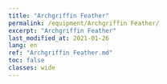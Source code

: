 ```yaml
---
title: "Archgriffin Feather"
permalink: /equipment/Archgriffin Feather/
excerpt: "Archgriffin Feather"
last_modified_at: 2021-01-26
lang: en
ref: "Archgriffin Feather.md"
toc: false
classes: wide
---
```


